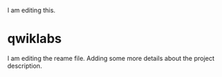I am editing this.
# qwiklabs

I am editing the reame file. Adding some more details about the project description.
